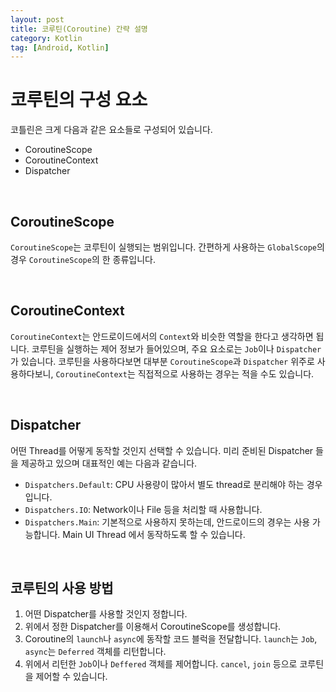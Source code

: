 ```yaml
---
layout: post
title: 코루틴(Coroutine) 간략 설명
category: Kotlin
tag: [Android, Kotlin]
---
```


# 코루틴의 구성 요소

코틀린은 크게 다음과 같은 요소들로 구성되어 있습니다.

* CoroutineScope
* CoroutineContext
* Dispatcher

<br>

## CoroutineScope

`CoroutineScope`는 코루틴이 실행되는 범위입니다. 간편하게 사용하는 `GlobalScope`의 경우 `CoroutineScope`의 한 종류입니다.

<br>

## CoroutineContext

`CoroutineContext`는 안드로이드에서의 `Context`와 비슷한 역할을 한다고 생각하면 됩니다. 코루틴을 실행하는 제어 정보가 들어있으며,
주요 요소로는 `Job`이나 `Dispatcher`가 있습니다. 코루틴을 사용하다보면 대부분 `CoroutineScope`과 `Dispatcher` 위주로 사용하다보니,
`CoroutineContext`는 직접적으로 사용하는 경우는 적을 수도 있습니다.

<br>

## Dispatcher

어떤 Thread를 어떻게 동작할 것인지 선택할 수 있습니다. 미리 준비된 Dispatcher 들을 제공하고 있으며 대표적인 예는 다음과 같습니다.

* `Dispatchers.Default`: CPU 사용량이 많아서 별도 thread로 분리해야 하는 경우입니다.
* `Dispatchers.IO`: Network이나 File 등을 처리할 때 사용합니다.
* `Dispatchers.Main`: 기본적으로 사용하지 못하는데, 안드로이드의 경우는 사용 가능합니다. Main UI Thread 에서 동작하도록 할 수 있습니다.

<br>

## 코루틴의 사용 방법

1. 어떤 Dispatcher를 사용할 것인지 정합니다.
2. 위에서 정한 Dispatcher를 이용해서 CoroutineScope를 생성합니다.
3. Coroutine의 `launch`나 `async`에 동작할 코드 블럭을 전달합니다. `launch`는 `Job`, `async`는 `Deferred` 객체를 리턴합니다.
4. 위에서 리턴한 `Job`이나 `Deffered` 객체를 제어합니다. `cancel`, `join` 등으로 코루틴을 제어할 수 있습니다.